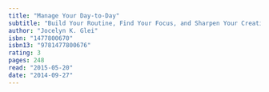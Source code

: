 ```yaml
---
title: "Manage Your Day-to-Day"
subtitle: "Build Your Routine, Find Your Focus, and Sharpen Your Creative Mind"
author: "Jocelyn K. Glei"
isbn: "1477800670"
isbn13: "9781477800676"
rating: 3
pages: 248
read: "2015-05-20"
date: "2014-09-27"
---
```


